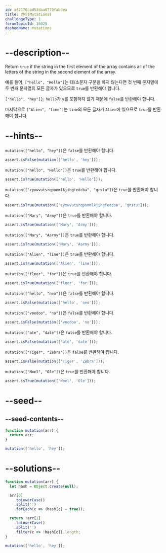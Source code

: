 ```yaml
---
id: af2170cad53daa0770fabdea
title: 변이(Mutations)
challengeType: 1
forumTopicId: 16025
dashedName: mutations
---
```


# --description--

Return `true` if the string in the first element of the array contains all of the letters of the string in the second element of the array.

예를 들어, `["hello", "Hello"]`는 대/소문자 구분을 하지 않는다면 첫 번째 문자열에 두 번째 문자열의 모든 글자가 있으므로 `true`를 반환해야 합니다.

`["hello", "hey"]`는 `hello`가 `y`를 포함하지 않기 때문에 `false`를 반환해야 합니다.

마지막으로 `["Alien", "line"]`는 `line`의 모든 글자가 `Alien`에 있으므로 `true`를 반환해야 합니다.

# --hints--

`mutation(["hello", "hey"])`은 `false`를 반환해야 합니다.

```js
assert.isFalse(mutation(['hello', 'hey']));
```

`mutation(["hello", "Hello"])`은 `true`를 반환해야 합니다.

```js
assert.isTrue(mutation(['hello', 'Hello']));
```

`mutation(["zyxwvutsrqponmlkjihgfedcba", "qrstu"])`은 `true`를 반환해야 합니다.

```js
assert.isTrue(mutation(['zyxwvutsrqponmlkjihgfedcba', 'qrstu']));
```

`mutation(["Mary", "Army"])`은 `true`를 반환해야 합니다.

```js
assert.isTrue(mutation(['Mary', 'Army']));
```

`mutation(["Mary", "Aarmy"])`은 `true`를 반환해야 합니다.

```js
assert.isTrue(mutation(['Mary', 'Aarmy']));
```

`mutation(["Alien", "line"])`은 `true`를 반환해야 합니다.

```js
assert.isTrue(mutation(['Alien', 'line']));
```

`mutation(["floor", "for"])`은 `true`를 반환해야 합니다.

```js
assert.isTrue(mutation(['floor', 'for']));
```

`mutation(["hello", "neo"])`은 `false`를 반환해야 합니다.

```js
assert.isFalse(mutation(['hello', 'neo']));
```

`mutation(["voodoo", "no"])`은 `false`를 반환해야 합니다.

```js
assert.isFalse(mutation(['voodoo', 'no']));
```

`mutation(["ate", "date"])`은 `false`를 반환해야 합니다.

```js
assert.isFalse(mutation(['ate', 'date']));
```

`mutation(["Tiger", "Zebra"])`은 `false`를 반환해야 합니다.

```js
assert.isFalse(mutation(['Tiger', 'Zebra']));
```

`mutation(["Noel", "Ole"])`은 `true`를 반환해야 합니다.

```js
assert.isTrue(mutation(['Noel', 'Ole']));
```

# --seed--

## --seed-contents--

```js
function mutation(arr) {
  return arr;
}

mutation(['hello', 'hey']);
```

# --solutions--

```js
function mutation(arr) {
  let hash = Object.create(null);

  arr[0]
    .toLowerCase()
    .split('')
    .forEach(c => (hash[c] = true));

  return !arr[1]
    .toLowerCase()
    .split('')
    .filter(c => !hash[c]).length;
}

mutation(['hello', 'hey']);
```
